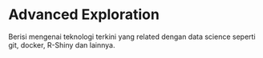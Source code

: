 # Advanced Exploration

Berisi mengenai teknologi terkini yang related dengan data science seperti git, docker, R-Shiny dan lainnya.
